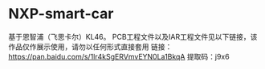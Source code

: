 # NXP-smart-car
基于恩智浦（飞思卡尔）KL46。
PCB工程文件以及IAR工程文件见以下链接，该作品仅作展示使用，请勿以任何形式直接套用
链接：https://pan.baidu.com/s/1lr4kSgERVmvEYN0La1BkqA 
提取码：j9x6 
